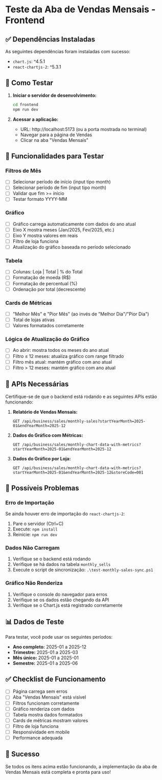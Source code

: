 # Teste da Aba de Vendas Mensais - Frontend

## ✅ Dependências Instaladas

As seguintes dependências foram instaladas com sucesso:

- `chart.js`: ^4.5.1
- `react-chartjs-2`: ^5.3.1

## 🚀 Como Testar

1. **Iniciar o servidor de desenvolvimento:**
   ```bash
   cd frontend
   npm run dev
   ```

2. **Acessar a aplicação:**
   - URL: http://localhost:5173 (ou a porta mostrada no terminal)
   - Navegar para a página de Vendas
   - Clicar na aba "Vendas Mensais"

## 🎯 Funcionalidades para Testar

### Filtros de Mês
- [ ] Selecionar período de início (input tipo month)
- [ ] Selecionar período de fim (input tipo month)
- [ ] Validar que fim >= início
- [ ] Testar formato YYYY-MM

### Gráfico
- [ ] Gráfico carrega automaticamente com dados do ano atual
- [ ] Eixo X mostra meses (Jan/2025, Fev/2025, etc.)
- [ ] Eixo Y mostra valores em reais
- [ ] Filtro de loja funciona
- [ ] Atualização do gráfico baseada no período selecionado

### Tabela
- [ ] Colunas: Loja | Total | % do Total
- [ ] Formatação de moeda (R$)
- [ ] Formatação de percentual (%)
- [ ] Ordenação por total (decrescente)

### Cards de Métricas
- [ ] "Melhor Mês" e "Pior Mês" (ao invés de "Melhor Dia"/"Pior Dia")
- [ ] Total de lojas ativas
- [ ] Valores formatados corretamente

### Lógica de Atualização do Gráfico
- [ ] Ao abrir: mostra todos os meses do ano atual
- [ ] Filtro ≤ 12 meses: atualiza gráfico com range filtrado
- [ ] Filtro mês atual: mantém gráfico com ano atual
- [ ] Filtro > 12 meses: mantém gráfico com ano atual

## 🔧 APIs Necessárias

Certifique-se de que o backend está rodando e as seguintes APIs estão funcionando:

1. **Relatório de Vendas Mensais:**
   ```
   GET /api/business/sales/monthly-sales?startYearMonth=2025-01&endYearMonth=2025-12
   ```

2. **Dados do Gráfico com Métricas:**
   ```
   GET /api/business/sales/monthly-chart-data-with-metrics?startYearMonth=2025-01&endYearMonth=2025-12
   ```

3. **Dados do Gráfico por Loja:**
   ```
   GET /api/business/sales/monthly-chart-data-with-metrics?startYearMonth=2025-01&endYearMonth=2025-12&storeCode=001
   ```

## 🐛 Possíveis Problemas

### Erro de Importação
Se ainda houver erro de importação do `react-chartjs-2`:
1. Pare o servidor (Ctrl+C)
2. Execute: `npm install`
3. Reinicie: `npm run dev`

### Dados Não Carregam
1. Verifique se o backend está rodando
2. Verifique se há dados na tabela `monthly_sells`
3. Execute o script de sincronização: `.\test-monthly-sales-sync.ps1`

### Gráfico Não Renderiza
1. Verifique o console do navegador para erros
2. Verifique se os dados estão chegando da API
3. Verifique se o Chart.js está registrado corretamente

## 📊 Dados de Teste

Para testar, você pode usar os seguintes períodos:

- **Ano completo:** 2025-01 a 2025-12
- **Trimestre:** 2025-01 a 2025-03
- **Mês único:** 2025-01 a 2025-01
- **Semestre:** 2025-01 a 2025-06

## ✅ Checklist de Funcionamento

- [ ] Página carrega sem erros
- [ ] Aba "Vendas Mensais" está visível
- [ ] Filtros funcionam corretamente
- [ ] Gráfico renderiza com dados
- [ ] Tabela mostra dados formatados
- [ ] Cards de métricas mostram valores
- [ ] Filtro de loja funciona
- [ ] Responsividade em mobile
- [ ] Performance adequada

## 🎉 Sucesso

Se todos os itens acima estão funcionando, a implementação da aba de Vendas Mensais está completa e pronta para uso!
